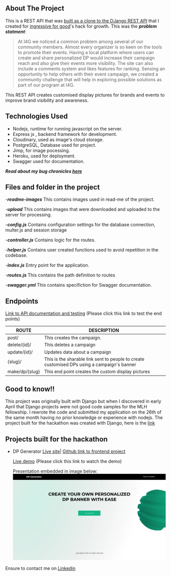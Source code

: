 <!-- ABOUT THE PROJECT -->
## About The Project


This is a REST API that was [built as a clone to the DJango REST API](https://github.com/Chinwendu20/I4GDPGenerator) that I created for [ingressive for good](https://ingressive.org/)'s hack for growth. This was the ***problem statment***:

> At I4G we noticed a common problem among several of our community members. Almost every organizer is so keen on the tools to promote their events. Having a local platform where users can create and share personalized DP would increase their campaign reach and also give their events more visibility. The site can also include a comments system and likes features for ranking. Sensing an opportunity to help others with their event campaign, we created a community challenge that will help in exploring possible solutions as part of our program at I4G.

This REST API creates customised display pictures for brands and events to improve brand visibility and awareness.

## Technologies Used

* Nodejs, runtime for running javascript on the server.
* Express js , backend framework for development.
* Cloudinary, used as image's cloud storage.
* PostgreSQL, Database used for project.
* Jimp, for image pocessing.
* Heroku, used for deployment.
* Swagger used for documentation.

***Read about my bug chronicles [here](https://www.linkedin.com/posts/maureen-ononiwu_thebugchronicles-nodejs-nodejs-activity-6925646298079461376-wFxE?utm_source=linkedin_share&utm_medium=member_desktop_web)***

## Files and folder in the project

-***readme-images***
This contains images used in read-me of the project.

-***upload***
This contains images that were downloaded and uploaded to the server for processing.

-***config.js***
Contains configuration settings for the database connection, multer.js and session storage

-***controller.js***
Contains logic for the routes.

-***helper.js***
Contains user created functions used to avoid repetition in the codebase.

-***index.js***
Entry point for the application.

-***routes.js***
This contains the path definition to routes

-***swagger.yml***
This contains specifiction for Swagger documentation.

## Endpoints

[Link to API documentation and testing](https://node-dp-generator.herokuapp.com/api-docs/) (Please click this link to test the end points)

|ROUTE                |DESCRIPTION                    |
|---------------------|-------------------------------|
|post/                |This creates the campaign.     |
|delete/{id}/         |This deletes a campaign|                 
|update/{id}/         |Updates data about a campaign |
|{slug}/              | This is the sharable link sent to people to create customised DPs using a campaign's banner|
|make/dp/{slug}       | This end point creates the custom display pictures|

## Good to know!!

This project was originally built with Django but when I discovered in early April that Django projects were not good code samples for the MLH fellowship. I rewrote the code and submitted my application on the 26th of the same month having no prior knowledge or experience with nodejs. The project built for the hackathon was created with Django, here is the [link](https://github.com/Chinwendu20/I4GDPGenerator)

## Projects built for the hackathon

* DP Generator
  [Live site](https://dp-generator.vercel.app/)| [Github link to frontend project](https://github.com/eniolajayi/dp-generator)
  
  [Live demo](https://www.linkedin.com/posts/maureen-ononiwu_hackforgrowth-codesandboxchallenge-codenewbie-activity-6914716433453043713-wTwe?utm_source=linkedin_share&utm_medium=member_desktop_web) (Please click this link to watch the demo)
  
  Presentation embedded in image below:
  [![image](readme-images/desktop.jpg)](https://www.canva.com/design/DAE8EeC_4yI/nomyYurCNbOL_4pR0w6Grg/view?utm_content=DAE8EeC_4yI&utm_campaign=designshare&utm_medium=link2&utm_source=sharebutton#1)




Ensure to contact me on [Linkedin](https://www.linkedin.com/in/maureen-ononiwu-49b3b212a/)



